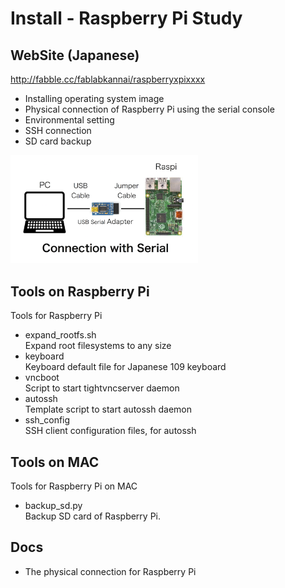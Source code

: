# Install - Raspberry Pi Study

## WebSite (Japanese)
http://fabble.cc/fablabkannai/raspberryxpixxxx <br/>

- Installing operating system image
- Physical connection of Raspberry Pi using the serial console
- Environmental setting
- SSH connection
- SD card backup

<img src="https://github.com/FabLabKannai/RaspiStudy/blob/master/2_install/docs/connection_serial.png" width="300" /> <br/>

## Tools on Raspberry Pi
Tools for Raspberry Pi <br/>
- expand_rootfs.sh <br/>
  Expand root filesystems to any size <br/>
- keyboard <br/>
  Keyboard default file for Japanese 109 keyboard <br/>
- vncboot <br/>
  Script to start tightvncserver daemon <br/>
- autossh <br/>
  Template script to start autossh daemon <br/>
- ssh_config <br/>
  SSH client configuration files, for autossh <br/>

## Tools  on MAC
Tools for Raspberry Pi  on MAC <br/>
- backup_sd.py <br/>
  Backup SD card of Raspberry Pi. <br/>

## Docs
- The physical connection for Raspberry Pi <br/>
